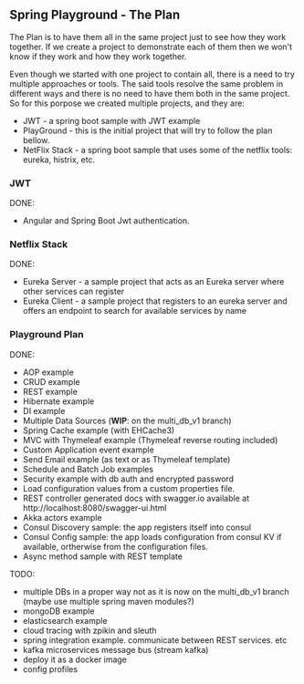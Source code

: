 Spring Playground - The Plan
-
The Plan is to have them all in the same project just to see how they work together. If we create a project to demonstrate each of them then we won't know if they work and how they work together.

Even though we started with one project to contain all, there is a need to try multiple approaches or tools. The said tools resolve the same problem in different ways and there is no need to have them both in the same project.
So for this porpose we created multiple projects, and they are:
 - JWT - a spring boot sample with JWT example 
 - PlayGround - this is the initial project that will try to follow the plan bellow.
 - NetFlix Stack - a spring boot sample that uses some of the netflix tools: eureka, histrix, etc.
 
### JWT

DONE:
 - Angular and Spring Boot Jwt authentication.
 
### Netflix Stack
 
DONE:
 - Eureka Server - a sample project that acts as an Eureka server where other services can register
 - Eureka Client - a sample project that registers to an eureka server and offers an endpoint to search for available services by name

### Playground Plan

DONE:
 - AOP example
 - CRUD example
 - REST example
 - Hibernate example
 - DI example
 - Multiple Data Sources (**WIP**: on the multi_db_v1 branch)
 - Spring Cache example (with EHCache3)
 - MVC with Thymeleaf example (Thymeleaf reverse routing included)
 - Custom Application event example
 - Send Email example (as text or as Thymeleaf template)
 - Schedule and Batch Job examples
 - Security example with db auth and encrypted password
 - Load configuration values from a custom properties file.
 - REST controller generated docs with swagger.io available at http://localhost:8080/swagger-ui.html
 - Akka actors example
 - Consul Discovery sample: the app registers itself into consul
 - Consul Config sample: the app loads configuration from consul KV if available, ortherwise from the configuration files.
 - Async method sample with REST template

TODO:
 - multiple DBs in a proper way not as it is now on the multi_db_v1 branch (maybe use multiple spring maven modules?)
 - mongoDB example
 - elasticsearch example
 - cloud tracing with zpikin and sleuth
 - spring integration example. communicate between REST services. etc
 - kafka microservices message bus (stream kafka)
 - deploy it as a docker image
 - config profiles
 